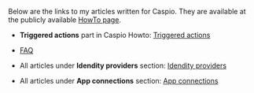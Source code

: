 Below are the links to my articles written for Caspio. They are available at the publicly available [HowTo page](https://howto.caspio.com/).

- **Triggered actions** part in Caspio Howto: [Triggered actions](https://howto.caspio.com/triggered-actions/triggered-actions-2/) 

- [FAQ](https://howto.caspio.com/frequently-asked-questions-faq-2/) 

- All articles under **Idendity providers** section: [Idendity providers](https://howto.caspio.com/directories/identity-providers/identity-providers/)

- All articles under **App connections** section: [App connections](https://howto.caspio.com/directories/app-connections/app-connections/)
